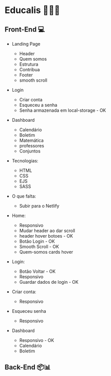 # Educalis 🔬🔭📱

## Front-End 💻
* Landing Page
    * Header
    * Quem somos
    * Estrutura
    * Contribua
    * Footer
    - smooth scroll
* Login
    * Criar conta
    * Esqueceu a senha
    * Senha armazenada em local-storage - OK
* Dashboard
    * Calendário
    * Boletim
    * Matemática
    * professores
    * Conjuntos

* Tecnologias:
    - HTML
    - CSS
    - EJS
    - SASS

* O que falta:
    - Subir para o Netlify

- Home:
	- Responsivo
    - Mudar header ao dar scroll
    - header hover botoes - OK
	- Botão Login - OK
	- Smooth Scroll - OK
    - Quem-somos cards hover

- Login: 
    - Botão Voltar - OK
	- Responsivo
	- Guardar dados de login - OK

- Criar conta:
    - Responsivo

- Esqueceu senha
	- Responsivo

- Dashboard
    - Responsivo - OK
    - Calendário
    - Boletim


## Back-End 📦📊